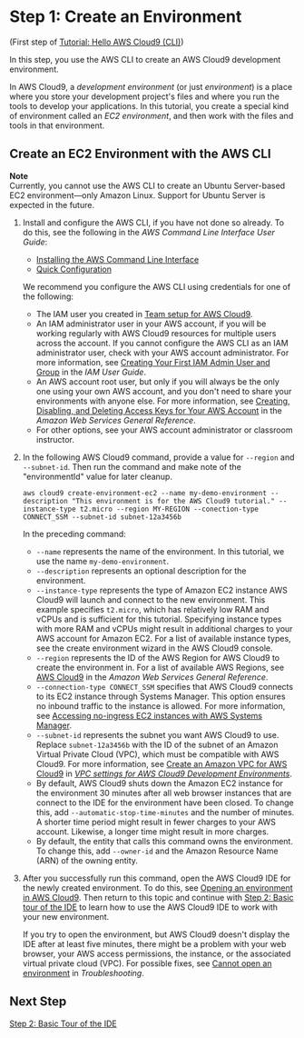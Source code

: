 # Step 1: Create an Environment<a name="tutorial-create-environment-cli-step1"></a>

\(First step of [Tutorial: Hello AWS Cloud9 \(CLI\)](tutorial-basic-cli.md)\)

In this step, you use the AWS CLI to create an AWS Cloud9 development environment\.

In AWS Cloud9, a *development environment* \(or just *environment*\) is a place where you store your development project's files and where you run the tools to develop your applications\. In this tutorial, you create a special kind of environment called an *EC2 environment*, and then work with the files and tools in that environment\.

## Create an EC2 Environment with the AWS CLI<a name="tutorial-create-environment-cli"></a>

**Note**  
Currently, you cannot use the AWS CLI to create an Ubuntu Server\-based EC2 environment—only Amazon Linux\. Support for Ubuntu Server is expected in the future\.

1. Install and configure the AWS CLI, if you have not done so already\. To do this, see the following in the *AWS Command Line Interface User Guide*:
   +  [Installing the AWS Command Line Interface](https://docs.aws.amazon.com/cli/latest/userguide/installing.html) 
   +  [Quick Configuration](https://docs.aws.amazon.com/cli/latest/userguide/cli-chap-getting-started.html#cli-quick-configuration) 

   We recommend you configure the AWS CLI using credentials for one of the following:
   + The IAM user you created in [Team setup for AWS Cloud9](setup.md)\.
   + An IAM administrator user in your AWS account, if you will be working regularly with AWS Cloud9 resources for multiple users across the account\. If you cannot configure the AWS CLI as an IAM administrator user, check with your AWS account administrator\. For more information, see [Creating Your First IAM Admin User and Group](https://docs.aws.amazon.com/IAM/latest/UserGuide/getting-started_create-admin-group.html) in the *IAM User Guide*\.
   + An AWS account root user, but only if you will always be the only one using your own AWS account, and you don't need to share your environments with anyone else\. For more information, see [Creating, Disabling, and Deleting Access Keys for Your AWS Account](https://docs.aws.amazon.com/general/latest/gr/managing-aws-access-keys.html#create-aws-access-key) in the *Amazon Web Services General Reference*\.
   + For other options, see your AWS account administrator or classroom instructor\.

1. In the following AWS Cloud9 command, provide a value for `--region` and `--subnet-id`\. Then run the command and make note of the "environmentId" value for later cleanup\.

   ```
   aws cloud9 create-environment-ec2 --name my-demo-environment --description "This environment is for the AWS Cloud9 tutorial." --instance-type t2.micro --region MY-REGION --conection-type CONNECT_SSM --subnet-id subnet-12a3456b
   ```

   In the preceding command:
   +  `--name` represents the name of the environment\. In this tutorial, we use the name `my-demo-environment`\.
   +  `--description` represents an optional description for the environment\.
   +  `--instance-type` represents the type of Amazon EC2 instance AWS Cloud9 will launch and connect to the new environment\. This example specifies `t2.micro`, which has relatively low RAM and vCPUs and is sufficient for this tutorial\. Specifying instance types with more RAM and vCPUs might result in additional charges to your AWS account for Amazon EC2\. For a list of available instance types, see the create environment wizard in the AWS Cloud9 console\.
   +  `--region` represents the ID of the AWS Region for AWS Cloud9 to create the environment in\. For a list of available AWS Regions, see [AWS Cloud9](https://docs.aws.amazon.com/general/latest/gr/rande.html#cloud9_region) in the *Amazon Web Services General Reference*\.
   +  `--connection-type CONNECT_SSM` specifies that AWS Cloud9 connects to its EC2 instance through Systems Manager\. This option ensures no inbound traffic to the instance is allowed\. For more information, see [Accessing no\-ingress EC2 instances with AWS Systems Manager](ec2-ssm.md)\. 
   +  `--subnet-id` represents the subnet you want AWS Cloud9 to use\. Replace `subnet-12a3456b` with the ID of the subnet of an Amazon Virtual Private Cloud \(VPC\), which must be compatible with AWS Cloud9\. For more information, see [Create an Amazon VPC for AWS Cloud9](vpc-settings.md#vpc-settings-create-vpc) in *[VPC settings for AWS Cloud9 Development Environments](vpc-settings.md)*\.
   + By default, AWS Cloud9 shuts down the Amazon EC2 instance for the environment 30 minutes after all web browser instances that are connect to the IDE for the environment have been closed\. To change this, add `--automatic-stop-time-minutes` and the number of minutes\. A shorter time period might result in fewer charges to your AWS account\. Likewise, a longer time might result in more charges\.
   + By default, the entity that calls this command owns the environment\. To change this, add `--owner-id` and the Amazon Resource Name \(ARN\) of the owning entity\.

1. After you successfully run this command, open the AWS Cloud9 IDE for the newly created environment\. To do this, see [Opening an environment in AWS Cloud9](open-environment.md)\. Then return to this topic and continue with [Step 2: Basic tour of the IDE](tutorial-tour-ide.md) to learn how to use the AWS Cloud9 IDE to work with your new environment\.

   If you try to open the environment, but AWS Cloud9 doesn't display the IDE after at least five minutes, there might be a problem with your web browser, your AWS access permissions, the instance, or the associated virtual private cloud \(VPC\)\. For possible fixes, see [Cannot open an environment](troubleshooting.md#troubleshooting-env-loading) in *Troubleshooting*\.

## Next Step<a name="tutorial-create-environment-cli-step1-next"></a>

[Step 2: Basic Tour of the IDE](tutorial-tour-ide-cli-step2.md)
